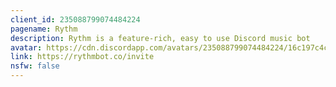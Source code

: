 ```yaml
---
client_id: 235088799074484224
pagename: Rythm
description: Rythm is a feature-rich, easy to use Discord music bot
avatar: https://cdn.discordapp.com/avatars/235088799074484224/16c197c4c3f0eb808f9bceb6e1075e71.png
link: https://rythmbot.co/invite
nsfw: false
---
```

